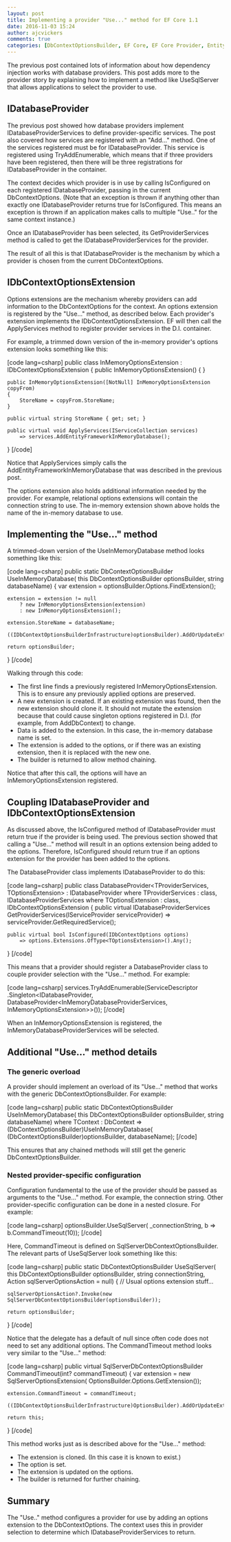 ```yaml
---
layout: post
title: Implementing a provider "Use..." method for EF Core 1.1
date: 2016-11-03 15:24
author: ajcvickers
comments: true
categories: [DbContextOptionsBuilder, EF Core, EF Core Provider, Entity Framework]
---
```

The previous post contained lots of information about how dependency injection works with database providers. This post adds more to the provider story by explaining how to implement a method like UseSqlServer that allows applications to select the provider to use.



<h2>IDatabaseProvider</h2>

The previous post showed how database providers implement IDatabaseProviderServices to define provider-specific services. The post also covered how services are registered with an "Add..." method. One of the services registered must be for IDatabaseProvider. This service is registered using TryAddEnumerable, which means that if three providers have been registered, then there will be three registrations for IDatabaseProvider in the container.

The context decides which provider is in use by calling IsConfigured on each registered IDatabaseProvider, passing in the current DbContextOptions. (Note that an exception is thrown if anything other than exactly one IDatabaseProvider returns true for IsConfigured. This means an exception is thrown if an application makes calls to multiple "Use.." for the same context instance.)

Once an IDatabaseProvider has been selected, its GetProviderServices method is called to get the IDatabaseProviderServices for the provider.

The result of all this is that IDatabaseProvider is the mechanism by which a provider is chosen from the current DbContextOptions.

<h2>IDbContextOptionsExtension</h2>

Options extensions are the mechanism whereby providers can add information to the DbContextOptions for the context. An options extension is registered by the "Use..." method, as described below. Each provider's extension implements the IDbContextOptionsExtension. EF will then call the ApplyServices method to register provider services in the D.I. container.

For example, a trimmed down version of the in-memory provider's options extension looks something like this:

[code lang=csharp]
public class InMemoryOptionsExtension : IDbContextOptionsExtension
{
    public InMemoryOptionsExtension()
    {
    }

    public InMemoryOptionsExtension([NotNull] InMemoryOptionsExtension copyFrom)
    {
        StoreName = copyFrom.StoreName;
    }

    public virtual string StoreName { get; set; }

    public virtual void ApplyServices(IServiceCollection services)
        => services.AddEntityFrameworkInMemoryDatabase();
}
[/code]

Notice that ApplyServices simply calls the AddEntityFrameworkInMemoryDatabase that was described in the previous post.

The options extension also holds additional information needed by the provider. For example, relational options extensions will contain the connection string to use. The in-memory extension shown above holds the name of the in-memory database to use.

<h2>Implementing the "Use..." method</h2>

A trimmed-down version of the UseInMemoryDatabase method looks something like this:

[code lang=csharp]
public static DbContextOptionsBuilder UseInMemoryDatabase(
    this DbContextOptionsBuilder optionsBuilder,
    string databaseName)
{
    var extension = optionsBuilder.Options.FindExtension<InMemoryOptionsExtension>();

    extension = extension != null
        ? new InMemoryOptionsExtension(extension)
        : new InMemoryOptionsExtension();

    extension.StoreName = databaseName;

    ((IDbContextOptionsBuilderInfrastructure)optionsBuilder).AddOrUpdateExtension(extension);

    return optionsBuilder;
}
[/code]

Walking through this code:

<ul>
<li>The first line finds a previously registered InMemoryOptionsExtension. This is to ensure any previously applied options are preserved.</li>
<li>A new extension is created. If an existing extension was found, then the new extension should clone it. It should not mutate the extension because that could cause singleton options registered in D.I. (for example, from AddDbContext) to change.</li>
<li>Data is added to the extension. In this case, the in-memory database name is set.</li>
<li>The extension is added to the options, or if there was an existing extension, then it is replaced with the new one.</li>
<li>The builder is returned to allow method chaining.</li>
</ul>

Notice that after this call, the options will have an InMemoryOptionsExtension registered.

<h2>Coupling IDatabaseProvider and IDbContextOptionsExtension</h2>

As discussed above, the IsConfigured method of IDatabaseProvider must return true if the provider is being used. The previous section showed that calling a "Use..." method will result in an options extension being added to the options. Therefore, IsConfigured should return true if an options extension for the provider has been added to the options.

The DatabaseProvider class implements IDatabaseProvider to do this:

[code lang=csharp]
public class DatabaseProvider<TProviderServices, TOptionsExtension> : IDatabaseProvider
    where TProviderServices : class, IDatabaseProviderServices
    where TOptionsExtension : class, IDbContextOptionsExtension
{
    public virtual IDatabaseProviderServices GetProviderServices(IServiceProvider serviceProvider)
        => serviceProvider.GetRequiredService<TProviderServices>();

    public virtual bool IsConfigured(IDbContextOptions options)
        => options.Extensions.OfType<TOptionsExtension>().Any();
}
[/code]

This means that a provider should register a DatabaseProvider class to couple provider selection with the "Use..." method. For example:

[code lang=csharp]
services.TryAddEnumerable(ServiceDescriptor
    .Singleton<IDatabaseProvider, DatabaseProvider<InMemoryDatabaseProviderServices, InMemoryOptionsExtension>>());
[/code]

When an InMemoryOptionsExtension is registered, the InMemoryDatabaseProviderServices will be selected.

<h2>Additional "Use..." method details</h2>

<h3>The generic overload</h3>

A provider should implement an overload of its "Use..." method that works with the generic DbContextOptionsBuilder<TContext>. For example:

[code lang=csharp]
public static DbContextOptionsBuilder<TContext> UseInMemoryDatabase<TContext>(
    this DbContextOptionsBuilder<TContext> optionsBuilder,
    string databaseName)
    where TContext : DbContext
    => (DbContextOptionsBuilder<TContext>)UseInMemoryDatabase(
        (DbContextOptionsBuilder)optionsBuilder, databaseName);
[/code]

This ensures that any chained methods will still get the generic DbContextOptionsBuilder<TContext>.

<h3>Nested provider-specific configuration</h3>

Configuration fundamental to the use of the provider should be passed as arguments to the "Use..." method. For example, the connection string. Other provider-specific configuration can be done in a nested closure. For example:

[code lang=csharp]
optionsBuilder.UseSqlServer(
    _connectionString,
    b => b.CommandTimeout(10));
[/code]

Here, CommandTimeout is defined on SqlServerDbContextOptionsBuilder. The relevant parts of UseSqlServer look something like this:

[code lang=csharp]
public static DbContextOptionsBuilder UseSqlServer(
    this DbContextOptionsBuilder optionsBuilder,
    string connectionString,
    Action<SqlServerDbContextOptionsBuilder> sqlServerOptionsAction = null)
{
    // Usual options extension stuff...

    sqlServerOptionsAction?.Invoke(new SqlServerDbContextOptionsBuilder(optionsBuilder));

    return optionsBuilder;
}
[/code]

Notice that the delegate has a default of null since often code does not need to set any additional options. The CommandTimeout method looks very similar to the "Use..." method:

[code lang=csharp]
public virtual SqlServerDbContextOptionsBuilder CommandTimeout(int? commandTimeout)
{
    var extension = new SqlServerOptionsExtension(
        OptionsBuilder.Options.GetExtension<SqlServerOptionsExtension>());

    extension.CommandTimeout = commandTimeout;

    ((IDbContextOptionsBuilderInfrastructure)OptionsBuilder).AddOrUpdateExtension(extension);

    return this;
}
[/code]

This method works just as is described above for the "Use..." method:

<ul>
<li>The extension is cloned. (In this case it is known to exist.)</li>
<li>The option is set.</li>
<li>The extension is updated on the options.</li>
<li>The builder is returned for further chaining.</li>
</ul>

<h2>Summary</h2>

The "Use.." method configures a provider for use by adding an options extension to the DbContextOptions. The context uses this in provider selection to determine which IDatabaseProviderServices to return.
